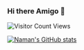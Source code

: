 ### Hi there Amigo 👋






![Visitor Count](https://profile-counter.glitch.me/{namancoder}/count.svg)
Views


[![Naman's GitHub stats](https://github-readme-stats.vercel.app/api?username=namancoder&show_icons=true&theme=dark)](https://github.com/anuraghazra/github-readme-stats)
